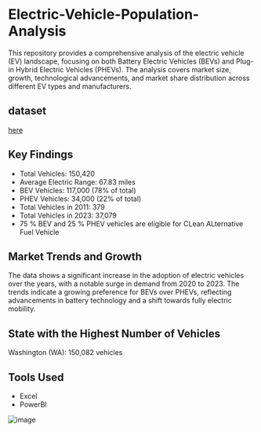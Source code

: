 # Electric-Vehicle-Population-Analysis
This repository provides a comprehensive analysis of the electric vehicle (EV) landscape, focusing on both Battery Electric Vehicles (BEVs) and Plug-in Hybrid Electric Vehicles (PHEVs). The analysis covers market size, growth, technological advancements, and market share distribution across different EV types and manufacturers.

## dataset
[here](https://www.kaggle.com/datasets/gunapro/electric-vehicle-population-data)

## Key Findings
- Total Vehicles: 150,420
- Average Electric Range: 67.83 miles
- BEV Vehicles: 117,000 (78% of total)
- PHEV Vehicles: 34,000 (22% of total)
- Total Vehicles in 2011: 379
- Total Vehicles in 2023: 37,079
- 75 % BEV and 25 % PHEV vehicles are eligible for CLean ALternative Fuel Vehicle

## Market Trends and Growth
The data shows a significant increase in the adoption of electric vehicles over the years, with a notable surge in demand from 2020 to 2023. The trends indicate a growing preference for BEVs over PHEVs, reflecting advancements in battery technology and a shift towards fully electric mobility.

## State with the Highest Number of Vehicles
Washington (WA): 150,082 vehicles

## Tools Used
- Excel
- PowerBI

![image](https://github.com/billy3b/Electric-Vehicle-Population-Analysis/assets/108816279/15cbcacf-0bf3-427a-847d-daa363324c34)

